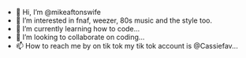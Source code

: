 - 👋 Hi, I’m @mikeaftonswife
- 👀 I’m interested in fnaf, weezer, 80s music and the style too.
- 🌱 I’m currently learning how to code...
- 💞️ I’m looking to collaborate on coding...
- 📫 How to reach me by on tik tok my tik tok account is @Cassiefav...

<!---
mikeaftonswife/mikeaftonswife is a ✨ special ✨ repository because its `README.md` (this file) appears on your GitHub profile.
You can click the Preview link to take a look at your changes.
--->

